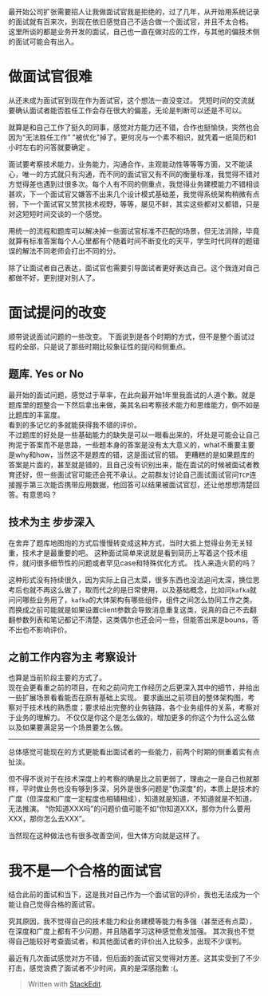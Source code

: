 最开始公司扩张需要招人让我做面试官我是拒绝的，过了几年，从开始用系统记录的面试就有百来次，到现在依旧感觉自己不适合做一个面试官，并且不太合格。
这里所谈的都是业务开发的面试，自己也一直在做对应的工作，与其他的偏技术侧的面试可能会有出入。

# 做面试官很难
从还未成为面试官到现在作为面试官，这个想法一直没变过。
凭短时间的交流就要确认面试者能否胜任工作会存在很大的偏差，无论是判断可以还是不可以。

就算是和自己工作了挺久的同事，感觉对方能力还不错，合作也挺愉快，突然也会因为“无法胜任工作” "被优化"掉了。更何况与一个素不相识，就凭着一纸简历和1小时左右的问答就要确定 。

面试要考察技术能力，业务能力，沟通合作，主观能动性等等等方面，又不能读心，唯一的方式就只有沟通，而不同的面试官又有不同的衡量标准，我觉得不错对方觉得差也遇到过很多次。每个人有不同的侧重点，我觉得业务建模能力不错相谈甚欢，下一个面试官又嫌答不出来几个设计模式基础差，我觉得系统架构稍微有点弱，下一个面试官又赞赏技术视野，等等，屡见不鲜，其实这些都对又都错，只是对这短短时间交谈的一个感觉。

用统一的流程和题库可以解决掉一些面试官标准不匹配的场景，但无法消除，毕竟就算有标准答案每个人心里都有个随着时间不断变化的天平，学生时代同样的题错误的解法不同老师会打出不同的分。

除了让面试者自己表达，面试官也需要引导面试者更好表达自己。这个我连对自己都做不好，更别提对别人了。

# 面试提问的改变
顺带说说面试问题的一些改变。
下面说到是各个时期的方式，但不是整个面试过程的全部，只是说了那些时期比较象征性的提问和侧重点。

## 题库. Yes or No
最开始的面试问题，感觉过于草率，在此向最开始1年里我面试的人道个歉。就是题库里的题整合一下然后拿出来做，美其名曰考察技术能力和思维能力，倒不如是比题库的丰富度。  
看到的多记忆的多就能获得我不错的评价。  
不过题库的好处是一些基础能力的缺失是可以一眼看出来的，坏处是可能会让自己拘泥于答案而不是思路，一些题本身的答案是没有太大意义的，what不重要主要是why和how，当然这不是题库的错，这是面试官的错。
更糟糕的是如果题库的答案是片面的，甚至就是错的，且自己没有识别出来，能在面试的时候被面试者教育还好，但一些面试官可能还会死不承认。之前群友讨论自己面试面试官问`TCP`连接握手第三次能否携带应用数据，他回答可以结果被面试官怼，还让他想想清楚回答。有意思吗？

## 技术为主 步步深入
在舍弃了题库地图炮的方式后慢慢转变成这种方式，当时大抵上觉得业务无关轻重，技术才是最重要的吧。
这种面试简单来说就是看到简历上写着这个技术组件，就问很多细节性的问题或者罕见case和特殊优化方式。
找人来造火箭的吗？

这种形式没有持续很久，因为实际上自己太菜，很多东西也没法追问太深，换位思考后也就不再这么做了，取而代之的是日常使用，以及基础概念，比如问`kafka`就问问哪些业务用了，`kafka`的大体架构有哪些组件，组件之间怎么协同工作之类。而换成之前可能就是如果设置client参数会导致消息重复这类，说真的自己不去翻翻参数列表和笔记都记不清楚，这类偶尔也还会问一些，但能答出来是bouns，答不出也不影响评价。

## 之前工作内容为主 考察设计
也算是当前阶段主要的方式了。  
现在会更看重之前的项目，在和之前问完工作经历之后更深入其中的细节，并给出一些扩展场景看看能否在原有基础上实现。
要求画出之前项目的整体架构图，考察对于技术栈的熟悉度；要求给出完整的业务链路，各个业务组件的关系，考察对于业务的理解力。
不仅仅是你这个是怎么做的，增加更多的你这个为什么这么做以及如果要满足另一个场景要怎么做。

--- 
总体感觉可能现在的方式更能看出面试者的一些能力，前两个时期的侧重着实有点扯淡。  

但不得不说对于在技术深度上的考察的确是比之前更弱了，理由之一是自己也就那样，平时做业务也没有够到多深，另外是很多问题是"伪深度"的，本质上是技术的广度（但深度和广度一定程度也相辅相成），知道就是知道，不知道就是不知道，无法推演。
“你知道XXX吗”的问题价值可能不如“你知道XXX，那你为什么要用XXX，那你怎么去XXX”。  

当然现在这种做法也有很多改善空间，但大体方向就是这样了。  

# 我不是一个合格的面试官
结合此前的面试和当下，这是我对自己作为一个面试官的评价，我也无法成为一个能让自己觉得合格的面试官。  

究其原因，我不觉得自己的技术能力和业务建模等能力有多强（甚至还有点菜），在深度和广度上都有不少问题，并且随着学习这种感觉愈发加强。
其次我也不觉得自己能较好考查面试者，和其他面试者的评价出入比较多，出现不少误判。

最近有几次面试感觉对方不错，但后面的面试官又觉得对方差。这其实受到了不少打击，感觉浪费了面试者不少时间，真的是深感抱歉 :(。

> Written with [StackEdit](https://stackedit.io/).
<!--stackedit_data:
eyJoaXN0b3J5IjpbODg5MzgzNDIxXX0=
-->